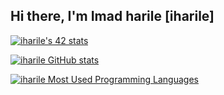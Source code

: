 ## Hi there, I'm Imad harile [iharile]  


[![iharile's 42 stats](https://badge.mediaplus.ma/greenbinary/iharile)](https://github.com/oakoudad/badge42)

[![iharile GitHub stats](https://github-readme-stats.vercel.app/api?username=imaddine1&show_icons=true&theme=radical)](https://github.com/imaddine1)

[![iharile Most Used Programming Languages](https://github-readme-stats.vercel.app/api/top-langs/?username=iharile&layout=compact&hide_border=true&theme=darcula&bg_color=00000000&langs_count=6)](https://github.com/imaddine1)

